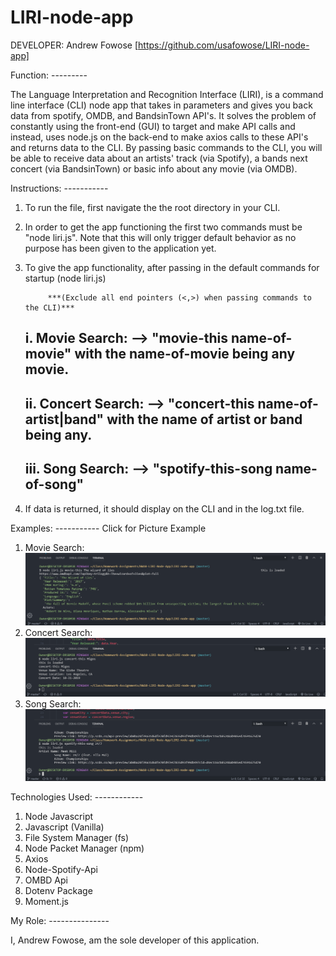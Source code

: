 # LIRI-node-app


DEVELOPER: Andrew Fowose [https://github.com/usafowose/LIRI-node-app]

Function: ---------

The Language Interpretation and Recognition Interface (LIRI), is a command line interface (CLI) node app that takes in parameters and gives you back data from spotify, OMDB, and BandsinTown API's. It solves the problem of constantly using the front-end (GUI) to target and make API calls and instead, uses node.js on the back-end to make axios calls to these API's and returns data to the CLI. 
By passing basic commands to the CLI, you will be able to receive data about an artists' track (via Spotify), a bands next concert (via BandsinTown) or basic info about any movie (via OMDB). 

Instructions: -----------
1. To run the file, first navigate the the root directory in your CLI. 
2. In order to get the app functioning the first two commands must be "node liri.js". Note that this will only trigger default behavior as no purpose has been given to the application yet. 
3. To give the app functionality, after passing in the default commands for startup (node liri.js)

            ***(Exclude all end pointers (<,>) when passing commands to the CLI)***

    i. Movie Search: --> "movie-this name-of-movie" with the name-of-movie being any movie. 
    -----------
    ii. Concert Search: --> "concert-this name-of-artist|band" with the name of artist or band being any. 
    -----------
    iii. Song Search: --> "spotify-this-song name-of-song"
    -----------

4. If data is returned, it should display on the CLI and in the log.txt file. 

Examples: ----------- Click for Picture Example
1. Movie Search: ![Movie Search](Screenshots/movie-this.png)
2. Concert Search: ![Concert Search](Screenshots/concert-this.png)
3. Song Search: ![Song Search](Screenshots/spotify-this-song.png) 




Technologies Used: ------------

1. Node Javascript
2. Javascript (Vanilla)
3. File System Manager (fs)
4. Node Packet Manager (npm)
5. Axios 
6. Node-Spotify-Api
7. OMBD Api 
8. Dotenv Package
9. Moment.js

My Role: ---------------

I, Andrew Fowose, am the sole developer of this application. 








